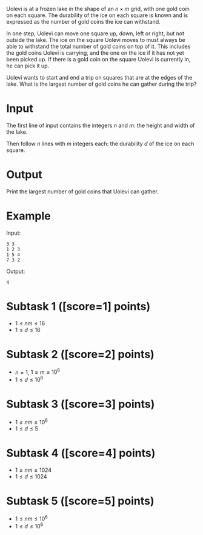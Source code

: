 Uolevi is at a frozen lake in the shape of an $n \times m$ grid, with one gold
coin on each square.
The durability of the ice on each square is known and is expressed as the
number of gold coins the ice can withstand.

In one step, Uolevi can move one square up, down, left or right, but not
outside the lake.
The ice on the square Uolevi moves to must always be able to withstand
the total number of gold coins on top of it. This includes the gold
coins Uolevi is carrying, and the one on the ice if it has not yet been
picked up.
If there is a gold coin on the square Uolevi is currently in,
he can pick it up.

Uolevi wants to start and end a trip on squares that are at the edges of the
lake. What is the largest number of gold coins he can gather during the trip?

# Input

The first line of input contains the integers $n$ and $m$: the height
and width of the lake.

Then follow $n$ lines with $m$ integers each: the durability $d$ of the ice
on each square.

# Output

Print the largest number of gold coins that Uolevi can gather.

# Example

Input:
```
3 3
1 2 3
1 5 4
7 3 2
```

Output:
```
4
```

# Subtask 1 ([score=1] points)

- $1 \le nm \le 16$
- $1 \le d \le 16$

# Subtask 2 ([score=2] points)

- $n = 1$, $1 \le m \le 10^6$
- $1 \le d \le 10^6$

# Subtask 3 ([score=3] points)

- $1 \le nm \le 10^6$
- $1 \le d \le 5$

# Subtask 4 ([score=4] points)

- $1 \le nm \le 1024$
- $1 \le d \le 1024$

# Subtask 5 ([score=5] points)

- $1 \le nm \le 10^6$
- $1 \le d \le 10^6$
